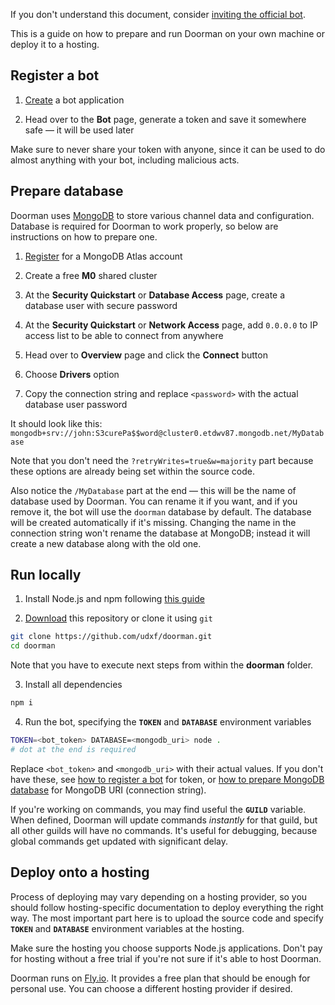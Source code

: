 If you don't understand this document, consider [inviting the official bot](https://discord.com/api/oauth2/authorize?client_id=1073645118395002960&permissions=286262288&scope=bot%20applications.commands).

This is a guide on how to prepare and run Doorman on your own machine or deploy it to a hosting.

## Register a bot

1. [Create](https://discord.com/developers/applications?new_application=true) a bot application

2. Head over to the **Bot** page, generate a token and save it somewhere safe — it will be used later

Make sure to never share your token with anyone, since it can be used to do almost anything with your bot, including malicious acts.

## Prepare database

Doorman uses [MongoDB](https://www.mongodb.com) to store various channel data and configuration. Database is required for Doorman to work properly, so below are instructions on how to prepare one.

1. [Register](https://account.mongodb.com/account/register) for a MongoDB Atlas account

2. Create a free **M0** shared cluster

3. At the **Security Quickstart** or **Database Access** page, create a database user with secure password

4. At the **Security Quickstart** or **Network Access** page, add `0.0.0.0` to IP access list to be able to connect from anywhere

5. Head over to **Overview** page and click the **Connect** button

6. Choose **Drivers** option

7. Copy the connection string and replace `<password>` with the actual database user password

It should look like this: `mongodb+srv://john:S3curePa$$word@cluster0.etdwv87.mongodb.net/MyDatabase`

Note that you don't need the `?retryWrites=true&w=majority` part because these options are already being set within the source code.

Also notice the `/MyDatabase` part at the end — this will be the name of database used by Doorman. You can rename it if you want, and if you remove it, the bot will use the `doorman` database by default. The database will be created automatically if it's missing. Changing the name in the connection string won't rename the database at MongoDB; instead it will create a new database along with the old one.

## Run locally

1. Install Node.js and npm following [this guide](https://docs.npmjs.com/downloading-and-installing-node-js-and-npm)

2. [Download](https://github.com/udxf/doorman/archive/refs/heads/main.zip) this repository or clone it using `git`

```sh
git clone https://github.com/udxf/doorman.git
cd doorman
```

Note that you have to execute next steps from within the **doorman** folder.

3. Install all dependencies

```sh
npm i
```

4. Run the bot, specifying the **`TOKEN`** and **`DATABASE`** environment variables

```sh
TOKEN=<bot_token> DATABASE=<mongodb_uri> node .
# dot at the end is required
```

Replace `<bot_token>` and `<mongodb_uri>` with their actual values. If you don't have these, see [how to register a bot](#register-a-bot) for token, or [how to prepare MongoDB database](#prepare-database) for MongoDB URI (connection string).

If you're working on commands, you may find useful the **`GUILD`** variable. When defined, Doorman will update commands *instantly* for that guild, but all other guilds will have no commands. It's useful for debugging, because global commands get updated with significant delay.

## Deploy onto a hosting

Process of deploying may vary depending on a hosting provider, so you should follow hosting-specific documentation to deploy everything the right way. The most important part here is to upload the source code and specify **`TOKEN`** and **`DATABASE`** environment variables at the hosting.

Make sure the hosting you choose supports Node.js applications. Don't pay for hosting without a free trial if you're not sure if it's able to host Doorman.

Doorman runs on [Fly.io](https://fly.io). It provides a free plan that should be enough for personal use. You can choose a different hosting provider if desired.

